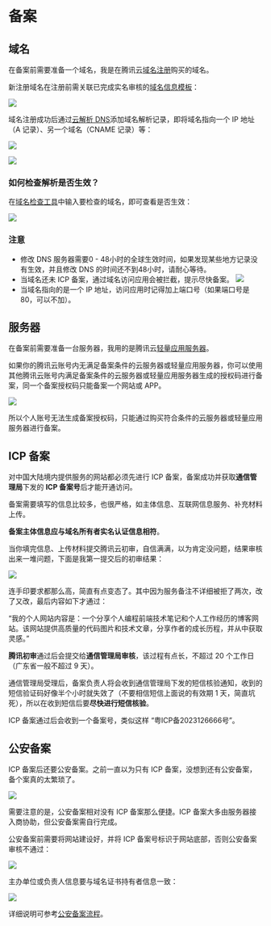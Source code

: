 # 备案

## 域名

在备案前需要准备一个域名，我是在腾讯云[域名注册](https://buy.cloud.tencent.com/domain)购买的域名。

新注册域名在注册前需关联已完成实名审核的[域名信息模板](https://console.cloud.tencent.com/domain/template/list)：

![](http://image.newarea.site/2023-11-14-23-04-52.png)

域名注册成功后通过[云解析 DNS](https://console.cloud.tencent.com/cns/detail/newarea.site/records)添加域名解析记录，即将域名指向一个 IP 地址（A 记录）、另一个域名（CNAME 记录）等：

![](http://image.newarea.site/2023-11-14-23-25-08.png)

![](http://image.newarea.site/2023-11-14-23-32-57.png)

### 如何检查解析是否生效？

在[域名检查工具](https://tool.dnspod.cn/)中输入要检查的域名，即可查看是否生效：

![](http://image.newarea.site/2023-11-15-00-02-27.png)

### 注意

- 修改 DNS 服务器需要0 - 48小时的全球生效时间，如果发现某些地方记录没有生效，并且修改 DNS 的时间还不到48小时，请耐心等待。
- 当域名还未 ICP 备案，通过域名访问应用会被拦截，提示尽快备案。
  ![](http://image.newarea.site/2023-11-15-00-25-00.png)
- 当域名指向的是一个 IP 地址，访问应用时记得加上端口号（如果端口号是 80，可以不加）。

## 服务器

在备案前需要准备一台服务器，我用的是腾讯云[轻量应用服务器](https://cloud.tencent.com/product/lighthouse)。

如果你的腾讯云账号内无满足备案条件的云服务器或轻量应用服务器，你可以使用其他腾讯云账号内满足备案条件的云服务器或轻量应用服务器生成的授权码进行备案，同一个备案授权码只能备案一个网站或 APP。

![](http://image.newarea.site/2023-11-15-00-18-00.png)

所以个人账号无法生成备案授权码，只能通过购买符合条件的云服务器或轻量应用服务器进行备案。

## ICP 备案

对中国大陆境内提供服务的网站都必须先进行 ICP 备案，备案成功并获取**通信管理局**下发的 **ICP 备案号**后才能开通访问。

备案需要填写的信息比较多，也很严格，如主体信息、互联网信息服务、补充材料上传。

**备案主体信息应与域名所有者实名认证信息相符**。

当你填完信息、上传材料提交腾讯云初审，自信满满，以为肯定没问题，结果审核出来一堆问题，下面是我第一提交后的初审结果：

![](http://image.newarea.site/2023-11-15-00-41-18.png)

连手印要求都那么高，简直有点变态了。其中因为服务备注不详细被拒了两次，改了又改，最后内容如下才通过：

“我的个人网站内容是：一个分享个人编程前端技术笔记和个人工作经历的博客网站。该网站提供高质量的代码图片和技术文章，分享作者的成长历程，并从中获取灵感。”

**腾讯初审**通过后会提交给**通信管理局审核**，该过程有点长，不超过 20 个工作日（广东省一般不超过 9 天）。

通信管理局受理后，备案负责人将会收到通信管理局下发的短信核验通知，收到的短信验证码好像半个小时就失效了（不要相信短信上面说的有效期 1 天，简直坑死），所以在收到短信后要**尽快进行短信核验**。

ICP 备案通过后会收到一个备案号，类似这样 “粤ICP备2023126666号”。

## 公安备案

ICP 备案后还要公安备案。之前一直以为只有 ICP 备案，没想到还有公安备案，备个案真的太繁琐了。

![](http://image.newarea.site/2023-11-15-01-13-09.png)

需要注意的是，公安备案相对没有 ICP 备案那么便捷。ICP 备案大多由服务器接入商协助，但公安备案需自行完成。

公安备案前需要将网站建设好，并将 ICP 备案号标识于网站底部，否则公安备案审核不通过：

![](http://image.newarea.site/2023-12-02-20-58-06.png)

主办单位或负责人信息要与域名证书持有者信息一致：

![](http://image.newarea.site/2023-12-08-21-27-52.png)

详细说明可参考[公安备案流程](https://cloud.tencent.com/document/product/243/19142)。
